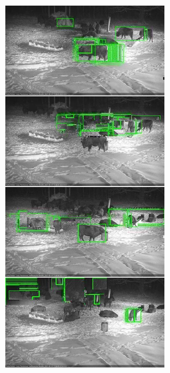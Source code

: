 ![20210128-172627-173632](in2/20210128/20210128-172627-173632_0_.jpg)
![20210128-173638-174641](in2/20210128/20210128-173638-174641_0_.jpg)
![20210128-174647-175652](in2/20210128/20210128-174647-175652_0_.jpg)
![20210128-175658-180703](in2/20210128/20210128-175658-180703_0_.jpg)
